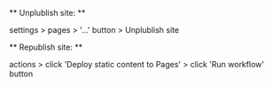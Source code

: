 ** Unplublish site: ** 

  settings > pages > '...' button > Unplublish site

** Republish site: ** 
  
  actions > click 'Deploy static content to Pages' > click 'Run workflow' button